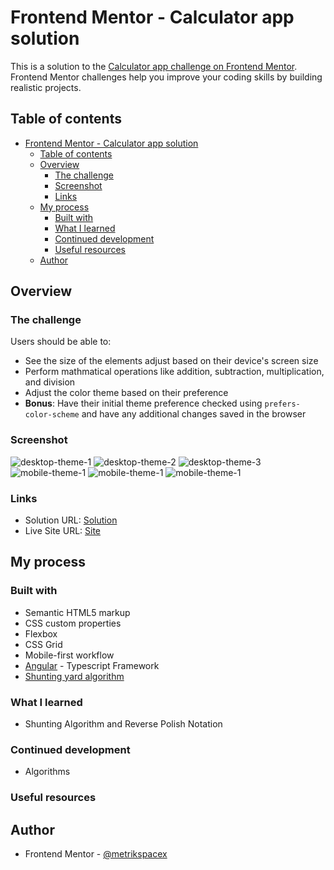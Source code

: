 # Frontend Mentor - Calculator app solution

This is a solution to the [Calculator app challenge on Frontend Mentor](https://www.frontendmentor.io/challenges/calculator-app-9lteq5N29). Frontend Mentor challenges help you improve your coding skills by building realistic projects.

## Table of contents

- [Frontend Mentor - Calculator app solution](#frontend-mentor---calculator-app-solution)
  - [Table of contents](#table-of-contents)
  - [Overview](#overview)
    - [The challenge](#the-challenge)
    - [Screenshot](#screenshot)
    - [Links](#links)
  - [My process](#my-process)
    - [Built with](#built-with)
    - [What I learned](#what-i-learned)
    - [Continued development](#continued-development)
    - [Useful resources](#useful-resources)
  - [Author](#author)

## Overview

### The challenge

Users should be able to:

- See the size of the elements adjust based on their device's screen size
- Perform mathmatical operations like addition, subtraction, multiplication, and division
- Adjust the color theme based on their preference
- **Bonus**: Have their initial theme preference checked using `prefers-color-scheme` and have any additional changes saved in the browser

### Screenshot

![desktop-theme-1](./.screenshots/desktop-theme-1.png)
![desktop-theme-2](./.screenshots/desktop-theme-2.png)
![desktop-theme-3](./.screenshots/desktop-theme-3.png)
![mobile-theme-1](./.screenshots/mobile-theme-1.png)
![mobile-theme-1](./.screenshots/mobile-theme-2.png)
![mobile-theme-1](./.screenshots/mobile-theme-3.png)

### Links

- Solution URL: [Solution](https://github.com/metrikspacex/calculator-app)
- Live Site URL: [Site](https://metrikspacex.github.io/calculator-app)

## My process

### Built with

- Semantic HTML5 markup
- CSS custom properties
- Flexbox
- CSS Grid
- Mobile-first workflow
- [Angular](https://angular.io/) - Typescript Framework
- [Shunting yard algorithm](https://en.wikipedia.org/wiki/Shunting_yard_algorithm/)

### What I learned

- Shunting Algorithm and Reverse Polish Notation

### Continued development

- Algorithms

### Useful resources

## Author

- Frontend Mentor - [@metrikspacex](https://www.frontendmentor.io/profile/metrikspacex)
